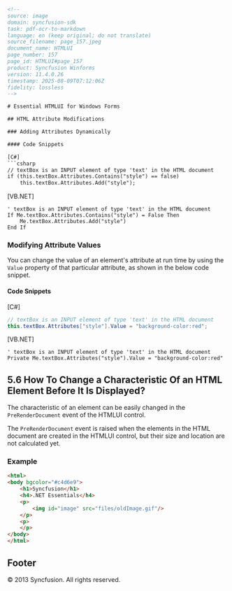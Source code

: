 ```html
<!-- 
source: image
domain: syncfusion-sdk
task: pdf-ocr-to-markdown
language: en (keep original; do not translate)
source_filename: page_157.jpeg
document_name: HTMLUI
page_number: 157
page_id: HTMLUI#page_157
product: Syncfusion Winforms
version: 11.4.0.26
timestamp: 2025-08-09T07:12:06Z
fidelity: lossless
-->

# Essential HTMLUI for Windows Forms

## HTML Attribute Modifications

### Adding Attributes Dynamically

#### Code Snippets

[C#]
```csharp
// textBox is an INPUT element of type 'text' in the HTML document
if (this.textBox.Attributes.Contains("style") == false)
    this.textBox.Attributes.Add("style");
```

[VB.NET]
```vbnet
' textBox is an INPUT element of type 'text' in the HTML document
If Me.textBox.Attributes.Contains("style") = False Then
    Me.textBox.Attributes.Add("style")
End If
```

### Modifying Attribute Values

You can change the value of an element's attribute at run time by using the `Value` property of that particular attribute, as shown in the below code snippet.

#### Code Snippets

[C#]
```csharp
// textBox is an INPUT element of type 'text' in the HTML document
this.textBox.Attributes["style"].Value = "background-color:red";
```

[VB.NET]
```vbnet
' textBox is an INPUT element of type 'text' in the HTML document
Private Me.textBox.Attributes("style").Value = "background-color:red"
```

## 5.6 How To Change a Characteristic Of an HTML Element Before It Is Displayed?

The characteristic of an element can be easily changed in the `PreRenderDocument` event of the HTMLUI control.

The `PreRenderDocument` event is raised when the elements in the HTML document are created in the HTMLUI control, but their size and location are not calculated yet.

### Example

```html
<html>
<body bgcolor="#c4d6e9">
    <h1>Syncfusion</h1>
    <h4>.NET Essentials</h4>
    <p>
        <img id="image" src="files/oldImage.gif"/>
    </p>
    <p>
    </p>
</body>
</html>
```

## Footer

© 2013 Syncfusion. All rights reserved.

<!-- tags: [syncfusion-winforms, htmlui, attribute-modification, prerenderdocument-event, code-examples] keywords: [htmlui, prerenderdocument, attribute add, attribute value, syncfusion, winforms, .net, essentials, document, elements, characteristic, display] -->
```